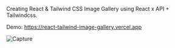 Creating React & Tailwind CSS Image Gallery using React x API + Tailwindcss.

Demo: https://react-tailwind-image-gallery.vercel.app


![Capture](https://user-images.githubusercontent.com/99812352/160463466-d70b9ece-ce2e-4798-9540-fcc38618c310.PNG)
